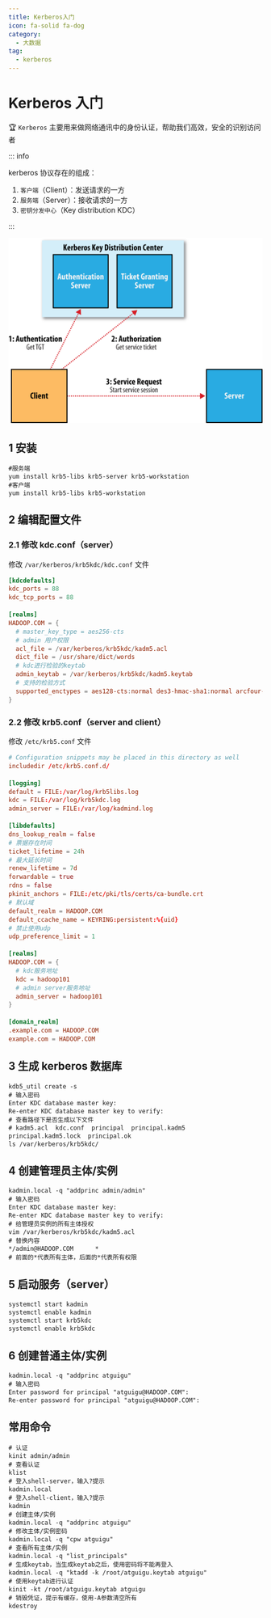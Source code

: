 ```yaml
---
title: Kerberos入门
icon: fa-solid fa-dog
category:
  - 大数据
tag:
  - kerberos
---
```


# Kerberos 入门

:trophy: `Kerberos` 主要用来做网络通讯中的身份认证，帮助我们高效，安全的识别访问者

<!-- more -->

::: info

kerberos 协议存在的组成：

1. `客户端`（Client）：发送请求的一方
2. `服务端`（Server）：接收请求的一方
3. `密钥分发中心`（Key distribution KDC）

:::

![kerberos角色流程图](./images/202404032105528.png)

## 1 安装

```shell
#服务端
yum install krb5-libs krb5-server krb5-workstation
#客户端
yum install krb5-libs krb5-workstation
```

## 2 编辑配置文件

### 2.1 修改 kdc.conf（server）

修改 `/var/kerberos/krb5kdc/kdc.conf` 文件

```toml title="/var/kerberos/krb5kdc/kdc.conf"
[kdcdefaults]
kdc_ports = 88
kdc_tcp_ports = 88

[realms]
HADOOP.COM = {
  # master_key_type = aes256-cts
  # admin 用户权限
  acl_file = /var/kerberos/krb5kdc/kadm5.acl
  dict_file = /usr/share/dict/words
  # kdc进行检验的keytab
  admin_keytab = /var/kerberos/krb5kdc/kadm5.keytab
  # 支持的检验方式
  supported_enctypes = aes128-cts:normal des3-hmac-sha1:normal arcfour-hmac:normal camellia256-cts:normal camellia128-cts:normal des-hmac-sha1:normal des-cbc-md5:normal des-cbc-crc:normal
}
```

### 2.2 修改 krb5.conf（server and client）

修改 `/etc/krb5.conf` 文件

```toml title="/etc/krb5.conf"
# Configuration snippets may be placed in this directory as well
includedir /etc/krb5.conf.d/

[logging]
default = FILE:/var/log/krb5libs.log
kdc = FILE:/var/log/krb5kdc.log
admin_server = FILE:/var/log/kadmind.log

[libdefaults]
dns_lookup_realm = false
# 票据存在时间
ticket_lifetime = 24h
# 最大延长时间
renew_lifetime = 7d
forwardable = true
rdns = false
pkinit_anchors = FILE:/etc/pki/tls/certs/ca-bundle.crt
# 默认域
default_realm = HADOOP.COM
default_ccache_name = KEYRING:persistent:%{uid}
# 禁止使用udp
udp_preference_limit = 1

[realms]
HADOOP.COM = {
  # kdc服务地址
  kdc = hadoop101
  # admin server服务地址
  admin_server = hadoop101
}

[domain_realm]
.example.com = HADOOP.COM
example.com = HADOOP.COM
```

## 3 生成 kerberos 数据库

```shell
kdb5_util create -s
# 输入密码
Enter KDC database master key:
Re-enter KDC database master key to verify:
# 查看路径下是否生成以下文件
# kadm5.acl  kdc.conf  principal  principal.kadm5  principal.kadm5.lock  principal.ok
ls /var/kerberos/krb5kdc/
```

## 4 创建管理员主体/实例

```shell
kadmin.local -q "addprinc admin/admin"
# 输入密码
Enter KDC database master key:
Re-enter KDC database master key to verify:
# 给管理员实例的所有主体授权
vim /var/kerberos/krb5kdc/kadm5.acl
# 替换内容
*/admin@HADOOP.COM      *
# 前面的*代表所有主体，后面的*代表所有权限
```

## 5 启动服务（server）

```shell
systemctl start kadmin
systemctl enable kadmin
systemctl start krb5kdc
systemctl enable krb5kdc
```

## 6 创建普通主体/实例

```shell
kadmin.local -q "addprinc atguigu"
# 输入密码
Enter password for principal "atguigu@HADOOP.COM":
Re-enter password for principal "atguigu@HADOOP.COM":
```

## 常用命令

```shell
# 认证
kinit admin/admin
# 查看认证
klist
# 登入shell-server，输入?提示
kadmin.local
# 登入shell-client，输入?提示
kadmin
# 创建主体/实例
kadmin.local -q "addprinc atguigu"
# 修改主体/实例密码
kadmin.local -q "cpw atguigu"
# 查看所有主体/实例
kadmin.local -q "list_principals"
# 生成keytab，当生成keytab之后，使用密码将不能再登入
kadmin.local -q "ktadd -k /root/atguigu.keytab atguigu"
# 使用keytab进行认证
kinit -kt /root/atguigu.keytab atguigu
# 销毁凭证，提示有缓存，使用-A参数清空所有
kdestroy
```
